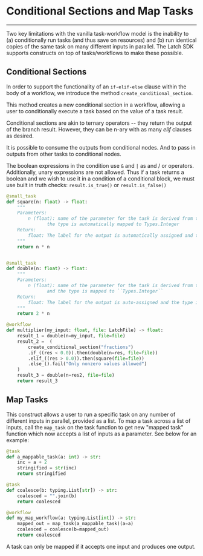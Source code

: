 # Conditional Sections and Map Tasks

---

Two key limitations with the vanilla task-workflow model is the inability to (a) conditionally run tasks (and thus save on resources) and (b) run identical copies of the same task on many different inputs in parallel. The Latch SDK supports constructs on top of tasks/workflows to make these possible.

## Conditional Sections

In order to support the functionality of an `if-elif-else` clause within the body of a workflow, we introduce the method `create_conditional_section`.

This method creates a new conditional section in a workflow, allowing a user to conditionally execute a task based on the value of a task result.

Conditional sections are akin to ternary operators -- they return the output of the branch result. However, they can be n-ary with as many _elif_ clauses as desired.

It is possible to consume the outputs from conditional nodes. And to pass in outputs from other tasks to conditional nodes.

The boolean expressions in the condition use `&` and `|` as and / or operators. Additionally, unary expressions are not allowed. Thus if a task returns a boolean and we wish to use it in a condition of a conditional block, we must use built in truth checks: `result.is_true()` or `result.is_false()`

```python
@small_task
def square(n: float) -> float:
    """
    Parameters:
        n (float): name of the parameter for the task is derived from the name of the input variable, and
               the type is automatically mapped to Types.Integer
    Return:
        float: The label for the output is automatically assigned and the type is deduced from the annotation
    """
    return n * n


@small_task
def double(n: float) -> float:
    """
    Parameters:
        n (float): name of the parameter for the task is derived from the name of the input variable
               and the type is mapped to ``Types.Integer``
    Return:
        float: The label for the output is auto-assigned and the type is deduced from the annotation
    """
    return 2 * n

@workflow
def multiplier(my_input: float, file: LatchFile) -> float:
    result_1 = double(n=my_input, file=file)
    result_2 =  (
        create_conditional_section("fractions")
        .if_((res < 0.0)).then(double(n=res, file=file))
        .elif_((res > 0.0)).then(square(file=file))
        .else_().fail("Only nonzero values allowed")
    )
    result_3 = double(n=res2, file=file)
    return result_3
```

## Map Tasks

This construct allows a user to run a specific task on any number of different inputs in parallel, provided as a list. To map a task across a list of inputs, call the `map_task` on the task function to get new "mapped task" function which now accepts a list of inputs as a parameter. See below for an example:

```python
@task
def a_mappable_task(a: int) -> str:
    inc = a + 2
    stringified = str(inc)
    return stringified

@task
def coalesce(b: typing.List[str]) -> str:
    coalesced = "".join(b)
    return coalesced

@workflow
def my_map_workflow(a: typing.List[int]) -> str:
    mapped_out = map_task(a_mappable_task)(a=a)
    coalesced = coalesce(b=mapped_out)
    return coalesced
```

A task can only be mapped if it accepts one input and produces one output.
